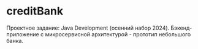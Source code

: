 # creditBank
 Проектное задание: Java Development (осенний набор 2024). Бэкенд-приложение с микросервисной архитектурой - прототип небольшого банка.
